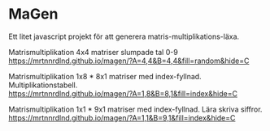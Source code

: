 # MaGen
Ett litet javascript projekt för att generera matris-multiplikations-läxa.

Matrismultiplikation 4x4 matriser slumpade tal 0-9  
https://mrtnnrdlnd.github.io/magen/?A=4,4&B=4,4&fill=random&hide=C

Matrismultiplikation 1x8 * 8x1 matriser med index-fyllnad. Multiplikationstabell.  
https://mrtnnrdlnd.github.io/magen/?A=1,8&B=8,1&fill=index&hide=C

Matrismultiplikation 1x1 * 9x1 matriser med index-fyllnad. Lära skriva siffror.  
https://mrtnnrdlnd.github.io/magen/?A=1,1&B=9,1&fill=index&hide=C
